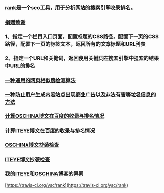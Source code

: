 ### rank是一个seo工具，用于分析网站的搜索引擎收录排名。

### [捐赠致谢](https://github.com/ysc/QuestionAnsweringSystem/wiki/donation)

### 1、指定一个栏目入口页面，配置标题的CSS路径，配置下一页的CSS路径，配置下一页的标签文本，返回所有的文章标题和URL列表
### 2、指定一个URL和关键词，返回使用关键词在搜索引擎中搜索的结果中URL的排名

### [一种通用的网页相似度检测算法](http://my.oschina.net/apdplat/blog/398361)
### [一种防止用户生成内容站点出现商业广告以及非法有害等垃圾信息的方法](http://my.oschina.net/apdplat/blog/398338)
### [计算OSCHINA博文在百度的收录与排名情况](http://my.oschina.net/apdplat/blog/395810)
### [计算ITEYE博文在百度的收录与排名情况](http://my.oschina.net/apdplat/blog/395970)
### [OSCHINA博文抄袭检查](http://my.oschina.net/apdplat/blog/396414)
### [ITEYE博文抄袭检查](http://my.oschina.net/apdplat/blog/396411)
### [我的ITEYE和OSCHINA博客的异同](http://my.oschina.net/apdplat/blog/395494)

[https://travis-ci.org/ysc/rank](https://travis-ci.org/ysc/rank)
